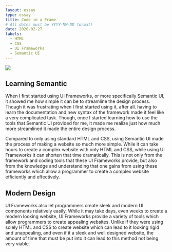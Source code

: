 ```yaml
---
layout: essay
type: essay
title: Code in a Frame
# All dates must be YYYY-MM-DD format!
date: 2020-02-27
labels:
  - HTML
  - CSS
  - UI Frameworks
  - Semantic UI
---
```


<img class="ui image" src="../images/SemanticUI.png">

## Learning Semantic

When I first started using UI Frameworks, or more specifically Semantic UI, it showed me how simple it can be to streamline the design process. Though it was frustrating when I first started using it, after all. having to learn the documentation and new syntax of the framework made it feel like a very complicated task. Though, once I started learning how to use the tools that Semantic UI provided for me, it made me realize just how much more streamlined it made the entire design process. 

Compared to only using standard HTML and CSS, using Semantic UI made the process of making a website so much more simple. While it can take hours to create a complex website with only HTML and CSS, while using UI Frameworks it can shorten that time dramatically. This is not only from the framework and coding tools that these UI Frameworks provide, but also from the knowledge and understanding that one gains from using these frameworks which allow a programmer to create a complex website efficiently and effectively.

## Modern Design

UI Frameworks also let programmers create sleek and modern UI components relatively easily. While it may take days, even weeks to create a modern looking website, UI Frameworks provide a variety of tools which allow programmers to create appealing websites. Unlike if they were using solely HTML and CSS to create website which can lead to it looking rigid and unappealing, and even if it a sleek and well designed website, the amount of time that must be put into it can lead to this method not being very viable. 
